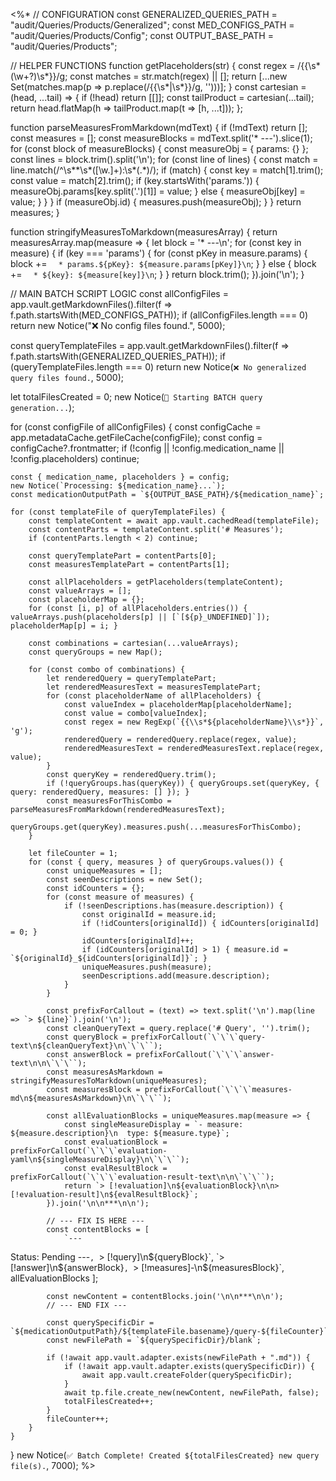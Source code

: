 <%*
// CONFIGURATION
const GENERALIZED_QUERIES_PATH = "audit/Queries/Products/Generalized";
const MED_CONFIGS_PATH = "audit/Queries/Products/Config";
const OUTPUT_BASE_PATH = "audit/Queries/Products";

// HELPER FUNCTIONS
function getPlaceholders(str) { const regex = /{{\s*(\w+?)\s*}}/g; const matches = str.match(regex) || []; return [...new Set(matches.map(p => p.replace(/{{\s*|\s*}}/g, '')))]; }
const cartesian = (head, ...tail) => { if (!head) return [[]]; const tailProduct = cartesian(...tail); return head.flatMap(h => tailProduct.map(t => [h, ...t])); };

function parseMeasuresFromMarkdown(mdText) {
    if (!mdText) return [];
    const measures = [];
    const measureBlocks = mdText.split('* ---').slice(1);
    for (const block of measureBlocks) {
        const measureObj = { params: {} };
        const lines = block.trim().split('\n');
        for (const line of lines) {
            const match = line.match(/^\s*\*\s*([\w\.]+):\s*(.*)/);
            if (match) {
                const key = match[1].trim();
                const value = match[2].trim();
                if (key.startsWith('params.')) {
                    measureObj.params[key.split('.')[1]] = value;
                } else {
                    measureObj[key] = value;
                }
            }
        }
        if (measureObj.id) {
            measures.push(measureObj);
        }
    }
    return measures;
}

function stringifyMeasuresToMarkdown(measuresArray) {
    return measuresArray.map(measure => {
        let block = '* ---\n';
        for (const key in measure) {
            if (key === 'params') {
                for (const pKey in measure.params) {
                    block += `  * params.${pKey}: ${measure.params[pKey]}\n`;
                }
            } else {
                block += `  * ${key}: ${measure[key]}\n`;
            }
        }
        return block.trim();
    }).join('\n');
}

// MAIN BATCH SCRIPT LOGIC
const allConfigFiles = app.vault.getMarkdownFiles().filter(f => f.path.startsWith(MED_CONFIGS_PATH));
if (allConfigFiles.length === 0) return new Notice("❌ No config files found.", 5000);

const queryTemplateFiles = app.vault.getMarkdownFiles().filter(f => f.path.startsWith(GENERALIZED_QUERIES_PATH));
if (queryTemplateFiles.length === 0) return new Notice(`❌ No generalized query files found.`, 5000);

let totalFilesCreated = 0;
new Notice(`🚀 Starting BATCH query generation...`);

for (const configFile of allConfigFiles) {
    const configCache = app.metadataCache.getFileCache(configFile);
    const config = configCache?.frontmatter;
    if (!config || !config.medication_name || !config.placeholders) continue;
    
    const { medication_name, placeholders } = config;
    new Notice(`Processing: ${medication_name}...`);
    const medicationOutputPath = `${OUTPUT_BASE_PATH}/${medication_name}`;

    for (const templateFile of queryTemplateFiles) {
        const templateContent = await app.vault.cachedRead(templateFile);
        const contentParts = templateContent.split('# Measures');
        if (contentParts.length < 2) continue;
        
        const queryTemplatePart = contentParts[0];
        const measuresTemplatePart = contentParts[1];
        
        const allPlaceholders = getPlaceholders(templateContent);
        const valueArrays = [];
        const placeholderMap = {};
        for (const [i, p] of allPlaceholders.entries()) { valueArrays.push(placeholders[p] || [`[${p}_UNDEFINED]`]); placeholderMap[p] = i; }
        
        const combinations = cartesian(...valueArrays);
        const queryGroups = new Map();

        for (const combo of combinations) {
            let renderedQuery = queryTemplatePart;
            let renderedMeasuresText = measuresTemplatePart;
            for (const placeholderName of allPlaceholders) {
                const valueIndex = placeholderMap[placeholderName];
                const value = combo[valueIndex];
                const regex = new RegExp(`{{\\s*${placeholderName}\\s*}}`, 'g');
                renderedQuery = renderedQuery.replace(regex, value);
                renderedMeasuresText = renderedMeasuresText.replace(regex, value);
            }
            const queryKey = renderedQuery.trim();
            if (!queryGroups.has(queryKey)) { queryGroups.set(queryKey, { query: renderedQuery, measures: [] }); }
            const measuresForThisCombo = parseMeasuresFromMarkdown(renderedMeasuresText);
            queryGroups.get(queryKey).measures.push(...measuresForThisCombo);
        }

        let fileCounter = 1;
        for (const { query, measures } of queryGroups.values()) {
            const uniqueMeasures = [];
            const seenDescriptions = new Set();
            const idCounters = {};
            for (const measure of measures) {
                if (!seenDescriptions.has(measure.description)) {
                    const originalId = measure.id;
                    if (!idCounters[originalId]) { idCounters[originalId] = 0; }
                    idCounters[originalId]++;
                    if (idCounters[originalId] > 1) { measure.id = `${originalId}_${idCounters[originalId]}`; }
                    uniqueMeasures.push(measure);
                    seenDescriptions.add(measure.description);
                }
            }

            const prefixForCallout = (text) => text.split('\n').map(line => `> ${line}`).join('\n');
            const cleanQueryText = query.replace('# Query', '').trim();
            const queryBlock = prefixForCallout(`\`\`\`query-text\n${cleanQueryText}\n\`\`\``);
            const answerBlock = prefixForCallout(`\`\`\`answer-text\n\n\`\`\``);
            const measuresAsMarkdown = stringifyMeasuresToMarkdown(uniqueMeasures);
            const measuresBlock = prefixForCallout(`\`\`\`measures-md\n${measuresAsMarkdown}\n\`\`\``);

            const allEvaluationBlocks = uniqueMeasures.map(measure => {
                const singleMeasureDisplay = `- measure: ${measure.description}\n  type: ${measure.type}`;
                const evaluationBlock = prefixForCallout(`\`\`\`evaluation-yaml\n${singleMeasureDisplay}\n\`\`\``);
                const evalResultBlock = prefixForCallout(`\`\`\`evaluation-result-text\n\n\`\`\``);
                return `> [!evaluation]\n${evaluationBlock}\n\n> [!evaluation-result]\n${evalResultBlock}`;
            }).join('\n\n***\n\n');

            // --- FIX IS HERE ---
            const contentBlocks = [
                `---
Status: Pending
---`,
                `> [!query]\n${queryBlock}`,
                `> [!answer]\n${answerBlock}`,
                `> [!measures]-\n${measuresBlock}`,
                allEvaluationBlocks
            ];
            
            const newContent = contentBlocks.join('\n\n***\n\n');
            // --- END FIX ---
            
            const querySpecificDir = `${medicationOutputPath}/${templateFile.basename}/query-${fileCounter}`;
            const newFilePath = `${querySpecificDir}/blank`;

            if (!await app.vault.adapter.exists(newFilePath + ".md")) {
                if (!await app.vault.adapter.exists(querySpecificDir)) {
                    await app.vault.createFolder(querySpecificDir);
                }
                await tp.file.create_new(newContent, newFilePath, false);
                totalFilesCreated++;
            }
            fileCounter++;
        }
    }
}
new Notice(`✅ Batch Complete! Created ${totalFilesCreated} new query file(s).`, 7000);
%>